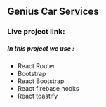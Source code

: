 ## Genius Car Services
### Live project link: 

##### In this project we use :
- React Router
- Bootstrap
- React Bootstrap
- React firebase hooks
- React toastify